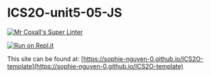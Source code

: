 # ICS2O-unit5-05-JS

[![Mr Coxall's Super Linter](https://github.com/sophie-nguyen-0/ICS2O-template/workflows/Mr%20Coxall's%20Super%20Linter/badge.svg)](https://github.com/sophie-nguyen-0/ICS2O-template/actions/)

[![Run on Repl.it](https://repl.it/badge/github/sophie-nguyen-0/ICS2O-template)](https://repl.it/github/sophie-nguyen-0/ICS2O-template)

This site can be found at: [https://sophie-nguyen-0.github.io/ICS2O-template](https://sophie-nguyen-0.github.io/ICS2O-template)
